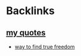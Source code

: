 
# Backlinks
## [my quotes](<my quotes.md>)
- [way to find true freedom](<way to find true freedom.md>)

